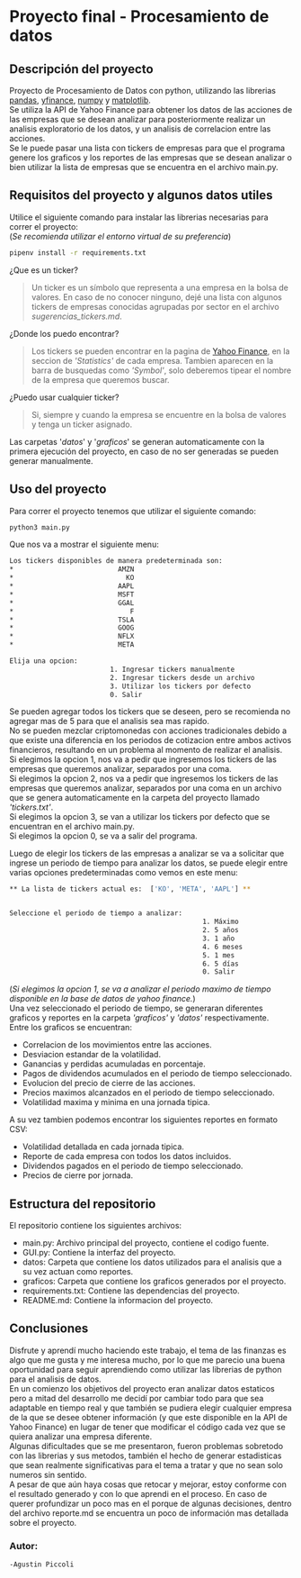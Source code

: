 # Proyecto final - Procesamiento de datos

## Descripción del proyecto

Proyecto de Procesamiento de Datos con python, utilizando las librerias [pandas](https://pandas.pydata.org/docs/), [yfinance](https://pypi.org/project/yfinance/), [numpy](https://numpy.org/doc/) y [matplotlib](https://matplotlib.org/).  
Se utiliza la API de Yahoo Finance para obtener los datos de las acciones de las empresas que se desean analizar para posteriormente realizar un analisis exploratorio de los datos, y un analisis de correlacion entre las acciones.    
Se le puede pasar una lista con tickers de empresas para que el programa genere los graficos y los reportes de las empresas que se desean analizar o bien utilizar la lista de empresas que se encuentra en el archivo main.py.  
## Requisitos del proyecto y algunos datos utiles
Utilice el siguiente comando para instalar las librerias necesarias para correr el proyecto:  
(*Se recomienda utilizar el entorno virtual de su preferencia*)
```bash
pipenv install -r requirements.txt
```
¿Que es un ticker?  
> Un ticker es un símbolo que representa a una empresa en la bolsa de valores.
> En caso de no conocer ninguno, dejé una lista con algunos tickers de empresas conocidas agrupadas por sector en el archivo *sugerencias_tickers.md*.

¿Donde los puedo encontrar?  
> Los tickers se pueden encontrar en la pagina de [Yahoo Finance](https://finance.yahoo.com/), en la seccion de *'Statistics'* de cada empresa.
> Tambien aparecen en la barra de busquedas como *'Symbol'*, solo deberemos tipear el nombre de la empresa que queremos buscar. 

¿Puedo usar cualquier ticker?  
> Si, siempre y cuando la empresa se encuentre en la bolsa de valores y tenga un ticker asignado.  

Las carpetas '*datos*' y '*graficos*' se generan automaticamente con la primera ejecución del proyecto, en caso de no ser generadas se pueden generar manualmente.
## Uso del proyecto
Para correr el proyecto tenemos que utilizar el siguiente comando:
```bash
python3 main.py
```
Que nos va a mostrar el siguiente menu:
```bash
Los tickers disponibles de manera predeterminada son:
*                          AMZN
*                            KO
*                          AAPL
*                          MSFT
*                          GGAL
*                             F
*                          TSLA
*                          GOOG
*                          NFLX
*                          META

Elija una opcion: 
                         1. Ingresar tickers manualmente
                         2. Ingresar tickers desde un archivo
                         3. Utilizar los tickers por defecto
                         0. Salir
```
Se pueden agregar todos los tickers que se deseen, pero se recomienda no agregar mas de 5 para que el analisis sea mas rapido.  
No se pueden mezclar criptomonedas con acciones tradicionales debido a que existe una diferencia en los periodos de cotizacion entre ambos activos financieros, resultando en un problema al momento de realizar el analisis.  
Si elegimos la opcion 1, nos va a pedir que ingresemos los tickers de las empresas que queremos analizar, separados por una coma.  
Si elegimos la opcion 2, nos va a pedir que ingresemos los tickers de las empresas que queremos analizar, separados por una coma en un archivo que se genera automaticamente en la carpeta del proyecto llamado *'tickers.txt'*.  
Si elegimos la opcion 3, se van a utilizar los tickers por defecto que se encuentran en el archivo main.py.  
Si elegimos la opcion 0, se va a salir del programa.  

Luego de elegir los tickers de las empresas a analizar se va a solicitar que ingrese un periodo de tiempo para analizar los datos, se puede elegir entre varias opciones predeterminadas como vemos en este menu:  
```bash
** La lista de tickers actual es:  ['KO', 'META', 'AAPL'] **


Seleccione el periodo de tiempo a analizar:
                                                1. Máximo
                                                2. 5 años
                                                3. 1 año
                                                4. 6 meses
                                                5. 1 mes
                                                6. 5 días
                                                0. Salir
```  
(*Si elegimos la opcion 1, se va a analizar el periodo maximo de tiempo disponible en la base de datos de yahoo finance.*)  
Una vez seleccionado el periodo de tiempo, se generaran diferentes graficos y reportes en la carpeta *'graficos'* y *'datos'* respectivamente.  
Entre los graficos se encuentran:
- Correlacion de los movimientos entre las acciones.
- Desviacion estandar de la volatilidad.
- Ganancias y perdidas acumuladas en porcentaje.
- Pagos de dividendos acumulados en el periodo de tiempo seleccionado.  
- Evolucion del precio de cierre de las acciones.
- Precios maximos alcanzados en el periodo de tiempo seleccionado.
- Volatilidad maxima y minima en una jornada tipica.

A su vez tambien podemos encontrar los siguientes reportes en formato CSV:  
- Volatilidad detallada en cada jornada tipica.
- Reporte de cada empresa con todos los datos incluidos.
- Dividendos pagados en el periodo de tiempo seleccionado.
- Precios de cierre por jornada.



## Estructura del repositorio
El repositorio contiene los siguientes archivos:
- main.py: Archivo principal del proyecto, contiene el codigo fuente.
- GUI.py: Contiene la interfaz del proyecto.
- datos: Carpeta que contiene los datos utilizados para el analisis que a su vez actuan como reportes.
- graficos: Carpeta que contiene los graficos generados por el proyecto.
- requirements.txt: Contiene las dependencias del proyecto.
- README.md: Contiene la informacion del proyecto.

## Conclusiones
Disfrute y aprendí mucho haciendo este trabajo, el tema de las finanzas es algo que me gusta y me interesa mucho, por lo que me parecio una buena oportunidad para seguir aprendiendo como utilizar las librerias de python para el analisis de datos.  
En un comienzo los objetivos del proyecto eran analizar datos estaticos pero a mitad del desarrollo me decidí por cambiar todo para que sea adaptable en tiempo real y que también se pudiera elegir cualquier empresa de la que se desee obtener información (y que este disponible en la API de Yahoo Finance) en lugar de tener que modificar el código cada vez que se quiera analizar una empresa diferente.  
Algunas dificultades que se me presentaron, fueron problemas sobretodo con las librerias y sus metodos, también el hecho de generar estadisticas que sean realmente significativas para el tema a tratar y que no sean solo numeros sin sentido.  
A pesar de que aún haya cosas que retocar y mejorar, estoy conforme con el resultado generado y con lo que aprendi en el proceso.
En caso de querer profundizar un poco mas en el porque de algunas decisiones, dentro del archivo reporte.md se encuentra un poco de información mas detallada sobre el proyecto.


### Autor:
    -Agustin Piccoli